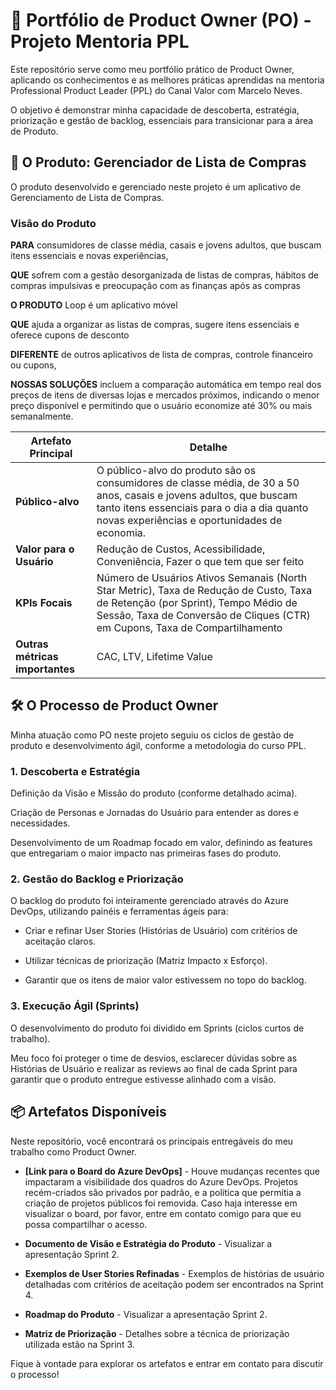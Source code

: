 # 🚀 Portfólio de Product Owner (PO) - Projeto Mentoria PPL
Este repositório serve como meu portfólio prático de Product Owner, aplicando os conhecimentos e as melhores práticas aprendidas na mentoria Professional Product Leader (PPL) do Canal Valor com Marcelo Neves.

O objetivo é demonstrar minha capacidade de descoberta, estratégia, priorização e gestão de backlog, essenciais para transicionar para a área de Produto.

## 🎯 O Produto: Gerenciador de Lista de Compras
O produto desenvolvido e gerenciado neste projeto é um aplicativo de Gerenciamento de Lista de Compras.

### Visão do Produto
**PARA** consumidores de classe média, casais e jovens adultos, que buscam itens essenciais e novas experiências,

**QUE** sofrem com a gestão desorganizada de listas de compras, hábitos de compras impulsivas e preocupação com as finanças após as compras

**O PRODUTO** Loop é um aplicativo móvel

**QUE** ajuda a organizar as listas de compras, sugere itens essenciais e  oferece cupons de desconto

**DIFERENTE** de outros aplicativos de lista de compras, controle financeiro ou cupons,

**NOSSAS SOLUÇÕES** incluem a comparação automática em tempo real dos preços de itens de diversas lojas e mercados próximos, indicando o menor preço disponível e permitindo que o usuário economize até 30% ou mais semanalmente.

| **Artefato Principal** | **Detalhe** |
|---|---|
| **Público-alvo** | O público-alvo do produto são os consumidores de classe média, de 30 a 50 anos, casais e jovens adultos, que buscam tanto itens essenciais para o dia a dia quanto novas experiências e oportunidades de economia. |
| **Valor para o Usuário** | Redução de Custos, Acessibilidade,  Conveniência, Fazer o que tem que ser feito |
| **KPIs Focais** | Número de Usuários Ativos Semanais (North Star Metric), Taxa de Redução de Custo, Taxa de Retenção (por Sprint), Tempo Médio de Sessão, Taxa de Conversão de Cliques (CTR) em Cupons, Taxa de Compartilhamento |
| **Outras métricas importantes** | CAC, LTV, Lifetime Value |

## 🛠️ O Processo de Product Owner
Minha atuação como PO neste projeto seguiu os ciclos de gestão de produto e desenvolvimento ágil, conforme a metodologia do curso PPL.

### 1. Descoberta e Estratégia
Definição da Visão e Missão do produto (conforme detalhado acima).

Criação de Personas e Jornadas do Usuário para entender as dores e necessidades.

Desenvolvimento de um Roadmap focado em valor, definindo as features que entregariam o maior impacto nas primeiras fases do produto.

### 2. Gestão do Backlog e Priorização
O backlog do produto foi inteiramente gerenciado através do Azure DevOps, utilizando painéis e ferramentas ágeis para:

* Criar e refinar User Stories (Histórias de Usuário) com critérios de aceitação claros.

* Utilizar técnicas de priorização (Matriz Impacto x Esforço).

* Garantir que os itens de maior valor estivessem no topo do backlog.

### 3. Execução Ágil (Sprints)
O desenvolvimento do produto foi dividido em Sprints (ciclos curtos de trabalho).

Meu foco foi proteger o time de desvios, esclarecer dúvidas sobre as Histórias de Usuário e realizar as reviews ao final de cada Sprint para garantir que o produto entregue estivesse alinhado com a visão.

## 📦 Artefatos Disponíveis
Neste repositório, você encontrará os principais entregáveis do meu trabalho como Product Owner.

* **[Link para o Board do Azure DevOps]** - Houve mudanças recentes que impactaram a visibilidade dos quadros do Azure DevOps. Projetos recém-criados são privados por padrão, e a política que permitia a criação de projetos públicos foi removida. Caso haja interesse em visualizar o board, por favor, entre em contato comigo para que eu possa compartilhar o acesso.

* **Documento de Visão e Estratégia do Produto** - Visualizar a apresentação Sprint 2.

* **Exemplos de User Stories Refinadas** - Exemplos de histórias de usuário detalhadas com critérios de aceitação podem ser encontrados na Sprint 4.

* **Roadmap do Produto** - Visualizar a apresentação Sprint 2.

* **Matriz de Priorização** - Detalhes sobre a técnica de priorização utilizada estão na Sprint 3.

Fique à vontade para explorar os artefatos e entrar em contato para discutir o processo!



